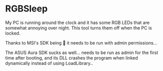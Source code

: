 # RGBSleep

My PC is running around the clock and it has some RGB LEDs that are somewhat annoying over night.
This tool turns them off when the PC is locked.

Thanks to MSI's SDK being 💩 it needs to be run with admin permissions...

The ASUS Aura SDK sucks as well... needs to be run as admin for the first time after booting,
and its DLL crashes the program when linked dynamically instead of using LoadLibrary..
